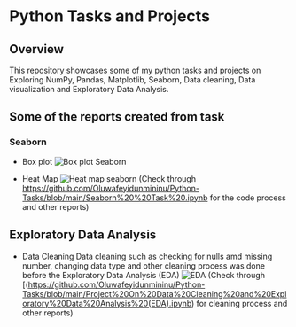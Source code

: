 # Python Tasks and Projects

## Overview
This repository showcases some of my python tasks and  projects on Exploring NumPy, Pandas, Matplotlib, Seaborn, Data cleaning, Data visualization and Exploratory Data Analysis. 

## Some of the reports created from task 
### Seaborn

- Box plot
![Box plot Seaborn](https://github.com/user-attachments/assets/c775c27e-3db2-4855-805b-67884ed18d02)

- Heat Map
![Heat map seaborn](https://github.com/user-attachments/assets/4a574eba-ee01-4459-bc32-0f479e239db3)
(Check through https://github.com/Oluwafeyidunmininu/Python-Tasks/blob/main/Seaborn%20%20Task%20.ipynb  for the code process and other reports)

## Exploratory Data Analysis
- Data Cleaning
Data cleaning  such as checking for nulls amd missing number, changing data type and other cleaning process was done before the Exploratory Data Analysis (EDA) 
![EDA](https://github.com/user-attachments/assets/2bce7529-deef-487d-9c25-4fe5c11dd077)
(Check through [(https://github.com/Oluwafeyidunmininu/Python-Tasks/blob/main/Project%20On%20Data%20Cleaning%20and%20Exploratory%20Data%20Analysis%20(EDA).ipynb) for cleaning process and other reports)

